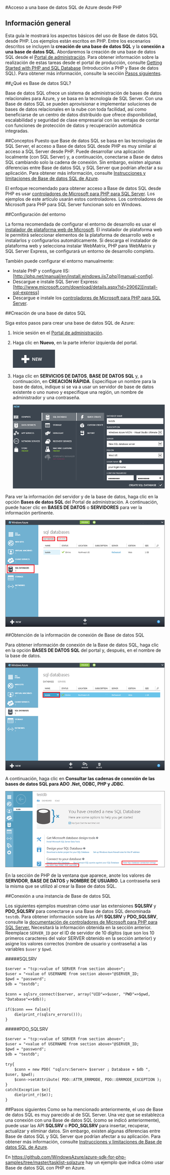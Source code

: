<properties 
	pageTitle="Uso de la base de datos SQL (PHP) - Guías de Azure" 
	description="Obtenga información acerca de cómo crear y conectarse a una base de datos SQL de Azure desde PHP." 
	services="sql-database" 
	documentationCenter="php" 
	authors="tfitzmac" 
	manager="jeffreyg" 
	editor="mollybos"/>

<tags 
	ms.service="sql-database" 
	ms.workload="data-management" 
	ms.tgt_pltfrm="na" 
	ms.devlang="PHP" 
	ms.topic="article" 
	ms.date="03/25/2015" 
	ms.author="tomfitz"/>

#Acceso a una base de datos SQL de Azure desde PHP 

## Información general

Esta guía le mostrará los aspectos básicos del uso de Base de datos SQL desde PHP. Los ejemplos están escritos en PHP. Entre los escenarios descritos se incluyen la **creación de una base de datos SQL** y la **conexión a una base de datos SQL**. Abordaremos la creación de una base de datos SQL desde el [Portal de administración][management-portal]. Para obtener información sobre la realización de estas tareas desde el portal de producción, consulte [Getting Started with PHP and SQL Database][prod-portal-instructions] (Introducción a PHP y Base de datos SQL). Para obtener más información, consulte la sección [Pasos siguientes](#NextSteps).

##¿Qué es Base de datos SQL?

Base de datos SQL ofrece un sistema de administración de bases de datos relacionales para Azure, y se basa en la tecnología de SQL Server. Con una Base de datos SQL se pueden aprovisionar e implementar soluciones de bases de datos relacionales en la nube con toda facilidad, así como beneficiarse de un centro de datos distribuido que ofrece disponibilidad, escalabilidad y seguridad de clase empresarial con las ventajas de contar con funciones de protección de datos y recuperación automática integradas.

##<a id="Concepts"></a>Conceptos
Puesto que Base de datos SQL se basa en las tecnologías de SQL Server, el acceso a Base de datos SQL desde PHP es muy similar al acceso a SQL Server desde PHP. Puede desarrollar una aplicación localmente (con SQL Server) y, a continuación, conectarse a Base de datos SQL cambiando solo la cadena de conexión. Sin embargo, existen algunas diferencias entre Base de datos SQL y SQL Server que podrían afectar a su aplicación. Para obtener más información, consulte [Instrucciones y limitaciones de Base de datos SQL de Azure][limitations].

El enfoque recomendado para obtener acceso a Base de datos SQL desde PHP es usar [controladores de Microsoft para PHP para SQL Server][download-drivers]. Los ejemplos de este artículo usarán estos controladores. Los controladores de Microsoft para PHP para SQL Server funcionan solo en Windows.

##<a id="Setup"></a>Configuración del entorno

La forma recomendada de configurar el entorno de desarrollo es usar el [instalador de plataforma web de Microsoft][wpi-installer]. El instalador de plataforma web le permitirá seleccionar elementos de la plataforma de desarrollo web e instalarlos y configurarlos automáticamente. Si descarga el instalador de plataforma web y selecciona instalar WebMatrix, PHP para WebMatrix y SQL Server Express, se configurará un entorno de desarrollo completo.

También puede configurar el entorno manualmente:

* Instale PHP y configure IIS: [http://php.net/manual/en/install.windows.iis7.php][manual-config].
* Descargue e instale SQL Server Express: [http://www.microsoft.com/download/details.aspx?id=29062][install-sql-express]
* Descargue e instale los [controladores de Microsoft para PHP para SQL Server][download-drivers].

##<a id="CreateServer"></a>Creación de una base de datos SQL

Siga estos pasos para crear una base de datos SQL de Azure:

1. Inicie sesión en el [Portal de administración][management-portal].
2. Haga clic en **Nuevo**, en la parte inferior izquierda del portal.

	![Crear un sitio web de Azure][new-website]

3. Haga clic en **SERVICIOS DE DATOS**, **BASE DE DATOS SQL** y, a continuación, en **CREACIÓN RÁPIDA**. Especifique un nombre para la base de datos, indique si se va a usar un servidor de base de datos existente o uno nuevo y especifique una región, un nombre de administrador y una contraseña.

	![Crear una Base de datos SQL personalizada][quick-create]


Para ver la información del servidor y de la base de datos, haga clic en la opción **Bases de datos SQL** del Portal de administración. A continuación, puede hacer clic en **BASES DE DATOS** o **SERVIDORES** para ver la información pertinente.

![Ver información del servidor y de la base de datos][sql-dbs-servers]

##<a id="ConnectionInfo"></a>Obtención de la información de conexión de Base de datos SQL

Para obtener información de conexión de la Base de datos SQL, haga clic en la opción **BASES DE DATOS SQL** del portal y, después, en el nombre de la base de datos.

![Ver información de la base de datos][go-to-db-info]

A continuación, haga clic en **Consultar las cadenas de conexión de las bases de datos SQL para ADO .Net, ODBC, PHP y JDBC**.

![Mostrar cadenas de conexión][show-connection-string]

En la sección de PHP de la ventana que aparece, anote los valores de **SERVIDOR**, **BASE DE DATOS** y **NOMBRE DE USUARIO**. La contraseña será la misma que se utilizó al crear la Base de datos SQL.

##<a id="Connect"></a>Conexión a una instancia de Base de datos SQL

Los siguientes ejemplos muestran cómo usar las extensiones **SQLSRV** y **PDO\_SQLSRV** para conectarse a una Base de datos SQL denominada `testdb`. Para obtener información sobre las API **SQLSRV** y **PDO\_SQLSRV**, consulte la [documentación de controladores de Microsoft para PHP para SQL Server.][driver-docs] Necesitará la información obtenida en la sección anterior. Reemplace `SERVER_ID` por el ID de servidor de 10 dígitos (que son los 10 primeros caracteres del valor SERVER obtenido en la sección anterior) y asigne los valores correctos (nombre de usuario y contraseña) a las variables `$user` y `$pwd`.

#####SQLSRV

	$server = "tcp:<value of SERVER from section above>";
	$user = "<value of USERNAME from section above>"@SERVER_ID;
	$pwd = "password";
	$db = "testdb";

	$conn = sqlsrv_connect($server, array("UID"=>$user, "PWD"=>$pwd, "Database"=>$db));

	if($conn === false){
		die(print_r(sqlsrv_errors()));
	}

#####PDO\_SQLSRV

	$server = "tcp:<value of SERVER from section above>";
	$user = "<value of USERNAME from section above>"@SERVER_ID;
	$pwd = "password";
	$db = "testdb";

	try{
		$conn = new PDO( "sqlsrv:Server= $server ; Database = $db ", $user, $pwd);
		$conn->setAttribute( PDO::ATTR_ERRMODE, PDO::ERRMODE_EXCEPTION );
	}
	catch(Exception $e){
		die(print_r($e));
	}


##<a id="NextSteps"></a>Pasos siguientes
Como se ha mencionado anteriormente, el uso de Base de datos SQL es muy parecido al de SQL Server. Una vez que se establezca una conexión con una Base de datos SQL (como se indicó anteriormente), puede usar las API **SQLSRV** o **PDO\_SQLSRV** para insertar, recuperar, actualizar y eliminar datos. Sin embargo, existen algunas diferencias entre Base de datos SQL y SQL Server que podrían afectar a su aplicación. Para obtener más información, consulte [Instrucciones y limitaciones de Base de datos SQL de Azure][limitations].

En <https://github.com/WindowsAzure/azure-sdk-for-php-samples/tree/master/tasklist-sqlazure> hay un ejemplo que indica cómo usar Base de datos SQL con PHP en Azure.

[download-drivers]: http://www.microsoft.com/download/en/details.aspx?id=20098
[limitations]: http://msdn.microsoft.com/library/windowsazure/ff394102.aspx
[odbc-php]: http://www.php.net/odbc
[manual-config]: http://php.net/manual/en/install.windows.iis7.php
[install-drivers]: http://php.net/manual/en/sqlsrv.requirements.php
[driver-docs]: http://msdn.microsoft.com/library/dd638075(SQL.10).aspx
[access-php-odbc]: http://social.technet.microsoft.com/wiki/contents/articles/accessing-sql-azure-from-php.aspx
[install-sql-express]: http://www.microsoft.com/download/details.aspx?id=29062
[management-portal]: https://manage.windowsazure.com
[prod-portal-instructions]: http://blogs.msdn.com/b/brian_swan/archive/2010/02/12/getting-started-with-php-and-sql-azure.aspx
[new-website]: ./media/sql-database-php-how-to-use/plus-new.png
[custom-create]: ./media/sql-database-php-how-to-use-sql-database/create_custom_sql_db-2.png
[database-settings]: ./media/sql-database-php-how-to-use-sql-database/new-sql-db.png
[create-server]: ./media/sql-database-php-how-to-use-sql-database/db-server-settings.png
[sql-dbs-servers]: ./media/sql-database-php-how-to-use/sql-dbs-portal.png
[wpi-installer]: http://go.microsoft.com/fwlink/?LinkId=253447
[go-to-db-info]: ./media/sql-database-php-how-to-use/go-to-db-info.png
[show-connection-string]: ./media/sql-database-php-how-to-use/show-connection-string-2.png
[quick-create]: ./media/sql-database-php-how-to-use/create-new-sql.png
 

<!---HONumber=August15_HO6-->